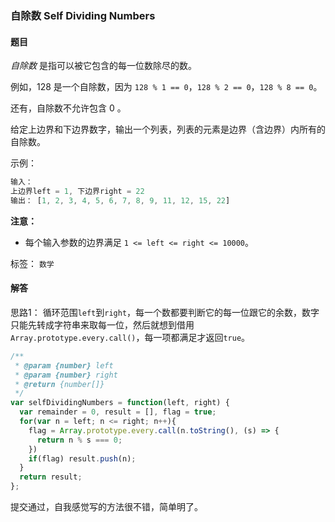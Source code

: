 ### 自除数 Self Dividing Numbers 

#### 题目

*自除数* 是指可以被它包含的每一位数除尽的数。

例如，128 是一个自除数，因为 `128 % 1 == 0`，`128 % 2 == 0`，`128 % 8 == 0`。

还有，自除数不允许包含 0 。

给定上边界和下边界数字，输出一个列表，列表的元素是边界（含边界）内所有的自除数。

示例：

```javascript
输入： 
上边界left = 1, 下边界right = 22
输出： [1, 2, 3, 4, 5, 6, 7, 8, 9, 11, 12, 15, 22]
```

**注意：**

- 每个输入参数的边界满足 `1 <= left <= right <= 10000`。

标签： `数学`

#### 解答

思路1： 循环范围`left`到`right`，每一个数都要判断它的每一位跟它的余数，数字只能先转成字符串来取每一位，然后就想到借用`Array.prototype.every.call()`，每一项都满足才返回`true`。

```javascript
/**
 * @param {number} left
 * @param {number} right
 * @return {number[]}
 */
var selfDividingNumbers = function(left, right) {
  var remainder = 0, result = [], flag = true;
  for(var n = left; n <= right; n++){
    flag = Array.prototype.every.call(n.toString(), (s) => {
      return n % s === 0;
    })
    if(flag) result.push(n);
  }
  return result;
};
```

提交通过，自我感觉写的方法很不错，简单明了。
